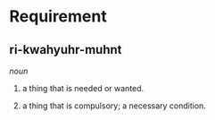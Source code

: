 # Requirement

## ri-kwahyuhr-muhnt

_noun_

1. a thing that is needed or wanted.

2. a thing that is compulsory; a necessary condition.
